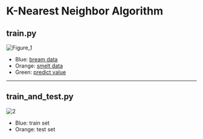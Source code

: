 # K-Nearest Neighbor Algorithm

## train.py
![Figure_1](https://user-images.githubusercontent.com/115938419/209378284-58486eba-fdb6-4127-9d97-3c85aa71eb18.png)

* Blue: [bream data](https://github.com/ming-games/bream-and-smelt/blob/master/src/main.py#L5-L10)
* Orange: [smelt data](https://github.com/ming-games/bream-and-smelt/blob/master/src/main.py#L12-L15)
* Green: [predict value](https://github.com/ming-games/bream-and-smelt/blob/master/src/main.py#L29)

***

## train_and_test.py
![2](https://user-images.githubusercontent.com/115938419/209436995-f8ecb812-fae9-4881-857d-b38de2a5039d.png)
* Blue: train set
* Orange: test set
